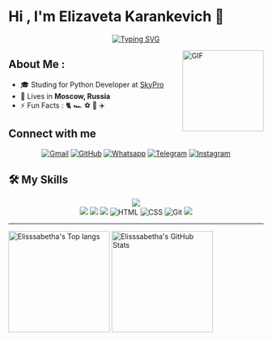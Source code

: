 # Hi , I'm Elizaveta Karankevich 👋 
<p align="center"

[![Typing SVG](https://readme-typing-svg.herokuapp.com?color=000000FF&lines=I'm+Python+developer+student)](https://git.io/typing-svg)
</p>

<img align="right" alt="GIF" height="160px" src="https://media.giphy.com/media/du3J3cXyzhj75IOgvA/giphy.gif" />


## About Me :

- 🎓 Studing for Python Developer at [SkyPro](https://sky.pro/)
- 🏡 Lives in **Moscow, Russia**
- ⚡ Fun Facts : 🐈 🏎️ ⚽ 🎥 ✈️

## Connect with me
<p align="center">
	<a href="mailto:karankevichelizaveta@gmail.com"><img img src="https://img.shields.io/badge/gmail-%23EA4335.svg?style=plastic&logo=gmail&logoColor=white" alt="Gmail"/></a>
	<a href="https://github.com/Elisssabetha"><img src="https://img.shields.io/badge/github-%23181717.svg?style=plastic&logo=github&logoColor=white" alt="GitHub"/></a>
  <a href="https://wa.me/79998355373"><img src="https://img.shields.io/badge/whatsapp-%2325D366.svg?style=plastic&logo=whatsapp&logoColor=white" alt="Whatsapp"/></a>
	<a href="https://t.me/Elisssabetha"><img src="https://img.shields.io/badge/telegram-blue?style=plastic&logo=telegram&logoColor=white" alt="Telegram"/></a>
	<a href="https://www.instagram.com/red___bestia/"><img src="https://img.shields.io/badge/instagram-%23E4405F.svg?style=plastic&logo=instagram&logoColor=white" alt="Instagram"/></a>
</p>

## 🛠️ My Skills
<p align="center">
<img src="https://img.shields.io/badge/Python%20-%2314354C.svg?style=for-the-badge&logo=python&logoColor=white"/><br>
  
<img src="https://img.shields.io/badge/Pytest-blue?style=plastic&logo=Pytest&logoColor=white"/>
<img src="https://img.shields.io/badge/Postgresql-white?style=plastic&logo=postgresql&logoColor=Aquamarine"/>
<img src="https://img.shields.io/badge/Linux-FCC624?style=plastic&logo=linux&logoColor=black">
<img alt="HTML" src="https://img.shields.io/badge/HTML%20-%23E34F26.svg?style=plastic&logo=html5&logoColor=white">
<img alt="CSS" src="https://img.shields.io/badge/CSS%20-%231572B6.svg?style=plastic&logo=css3&logoColor=white">
<img alt="Git" src="https://img.shields.io/badge/Git%20-%23F05033.svg?style=plastic&logo=git&logoColor=white">
<img src="https://img.shields.io/badge/Django-%23092E20.svg?&style=plastic&logo=django&logoColor=white" />
</p>
<hr>
<div class="row">
<img src="https://github-readme-stats.vercel.app/api/top-langs/?username=Elisssabetha&show_icons=true&hide_border=true&count_private=true&theme=shades-of-purple&icon_color=fad000" alt="Elisssabetha's Top langs" height="200">
<img src="https://github-readme-stats.vercel.app/api?username=Elisssabetha&show_icons=true&hide_border=true&count_private=true&theme=shades-of-purple&icon_color=fad000" alt="Elisssabetha's GitHub Stats" height="200">  
</div>  

<!--
**Elisssabetha/Elisssabetha** is a ✨ _special_ ✨ repository because its `README.md` (this file) appears on your GitHub profile.

Here are some ideas to get you started:

- 🔭 I’m currently working on ...
- 🌱 I’m currently learning ...
- 👯 I’m looking to collaborate on ...
- 🤔 I’m looking for help with ...
- 💬 Ask me about ...
- 📫 How to reach me: ...
- 😄 Pronouns: ...
- ⚡ Fun fact: ...
- :thinking: I’m currently open for a new `job opportunity`, this is [MY RESUME](http://).
-->
